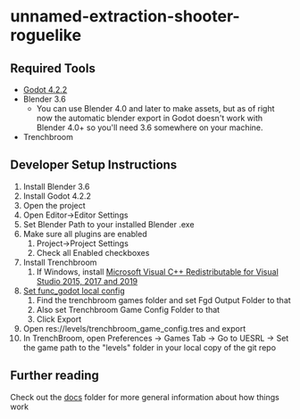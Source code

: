 # unnamed-extraction-shooter-roguelike
## Required Tools
* [Godot 4.2.2](https://godotengine.org/download/archive/4.2.2-stable/)
* Blender 3.6
    * You can use Blender 4.0 and later to make assets, but as of right now the automatic blender export in Godot doesn't work with Blender 4.0+ so you'll need 3.6 somewhere on your machine.
* Trenchbroom

## Developer Setup Instructions
1) Install Blender 3.6
2) Install Godot 4.2.2
3) Open the project
4) Open Editor->Editor Settings
5) Set Blender Path to your installed Blender .exe
6) Make sure all plugins are enabled
    1) Project->Project Settings
    2) Check all Enabled checkboxes
7) Install Trenchbroom
    1) If Windows, install [Microsoft Visual C++ Redistributable for Visual Studio 2015, 2017 and 2019](https://aka.ms/vs/16/release/vc_redist.x64.exe)
8) [Set func_godot local config](https://func-godot.github.io/func_godot_docs/FuncGodot%20Manual/FuncGodot%20Manual.html)
    1) Find the trenchbroom games folder and set Fgd Output Folder to that
    2) Also set Trenchbroom Game Config Folder to that
    3) Click Export
9) Open res://levels/trenchbroom_game_config.tres and export
10) In TrenchBroom, open Preferences -> Games Tab -> Go to UESRL -> Set the game path to the "levels" folder in your local copy of the git repo
  
## Further reading
Check out the [docs](/docs/README.md) folder for more general information about how things work
